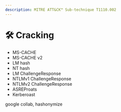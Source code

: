 ```yaml
---
description: MITRE ATT&CK™ Sub-technique T1110.002
---
```


# 🛠️ Cracking

* MS-CACHE
* MS-CACHE v2
* LM hash
* NT hash
* LM ChallengeResponse
* NTLMv1 ChallengeResponse
* NTLMv2 ChallengeResponse
* ASREProats
* Kerberoast

google collab, hashonymize

